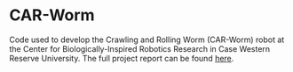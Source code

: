 # CAR-Worm
Code used to develop the Crawling and Rolling Worm (CAR-Worm) robot at the Center for Biologically-Inspired Robotics Research in Case Western Reserve University. 
The full project report can be found [here](https://drive.google.com/file/d/1ZEqqtcBWS8AS1bsVgRUmZ-4laK3t7u5p/view?usp=sharing).
